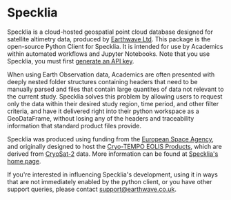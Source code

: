 # Specklia

Specklia is a cloud-hosted geospatial point cloud database designed for satellite altimetry data, produced by [Earthwave Ltd](https://earthwave.co.uk/). This package is the open-source Python Client for Specklia. It is intended for use by Academics within automated workflows and Jupyter Notebooks. Note that you use Specklia, you must first [generate an API key](https://specklia.earthwave.co.uk).

When using Earth Observation data, Academics are often presented with deeply nested folder structures containing headers that need to be manually parsed and files that contain large quantites of data not relevant to the current study. Specklia solves this problem by allowing users to request only the data within their desired study region, time period, and other filter criteria, and have it delivered right into their python workspace as a GeoDataFrame, without losing any of the headers and traceability information that standard product files provide.

Specklia was produced using funding from the [European Space Agency](https://www.esa.int/), and originally designed to host the [Cryo-TEMPO EOLIS Products](https://cryotempo-eolis.org/), which are derived from [CryoSat-2](https://www.esa.int/Applications/Observing_the_Earth/FutureEO/CryoSat) data. More information can be found at [Specklia's home page](https://specklia.earthwave.co.uk/).

If you're interested in influencing Specklia's development, using it in ways that are not
immediately enabled by the python client, or you have other support queries, please contact [support@earthwave.co.uk](mailto:support@earthwave.co.uk).
